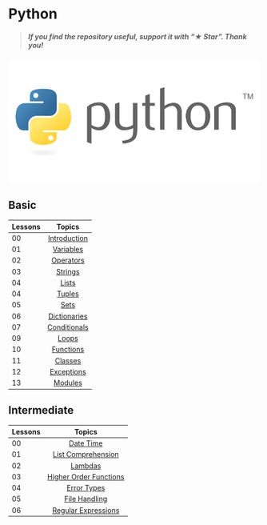 # Python

> ##### If you find the repository useful, support it with “★ Star”. Thank you!

![](./00_Images/header.jpg)

## Basic

| Lessons |                    Topics                     |
| ------- | :-------------------------------------------: |
| 00      | [Introduction](./01_Basic/00_introduction.md) |
| 01      |    [Variables](./01_Basic/01_variables.md)    |
| 02      |    [Operators](./01_Basic/02_operators.md)    |
| 03      |                 [Strings](.)                  |
| 04      |                  [Lists](.)                   |
| 04      |                  [Tuples](.)                  |
| 05      |                   [Sets](.)                   |
| 06      |               [Dictionaries](.)               |
| 07      |               [Conditionals](.)               |
| 09      |                  [Loops](.)                   |
| 10      |                [Functions](.)                 |
| 11      |                 [Classes](.)                  |
| 12      |                [Exceptions](.)                |
| 13      |                 [Modules](.)                  |

## Intermediate

| Lessons |                               Topics                               |
| ------- | :----------------------------------------------------------------: |
| 00      |           [Date Time](./02_Intermediate/00_date_time.md)           |
| 01      |                      [List Comprehension](./)                      |
| 02      |                            [Lambdas](.)                            |
| 03      |                    [Higher Order Functions](.)                     |
| 04      |                          [Error Types](.)                          |
| 05      |                         [File Handling](.)                         |
| 06      | [Regular Expressions](./02_Intermediate/06_regular_expressions.md) |